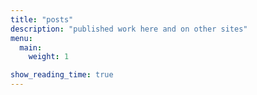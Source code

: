 ```yaml
---
title: "posts"
description: "published work here and on other sites"
menu:
  main:
    weight: 1

show_reading_time: true
---
```


